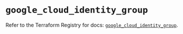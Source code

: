 # `google_cloud_identity_group`

Refer to the Terraform Registry for docs: [`google_cloud_identity_group`](https://registry.terraform.io/providers/hashicorp/google/4.85.0/docs/resources/cloud_identity_group).
